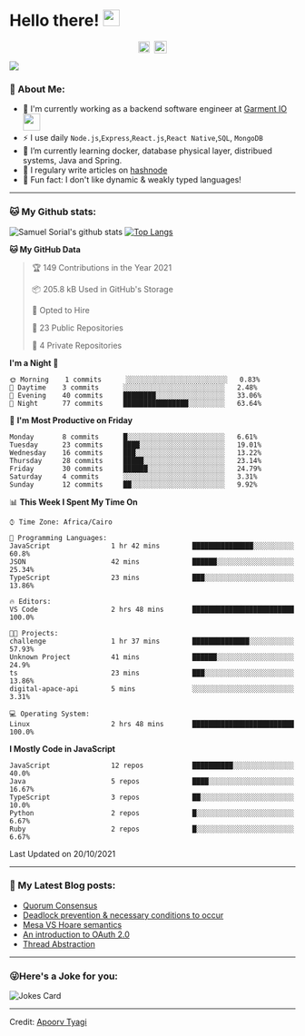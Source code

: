 # Hello there! <img src="https://github.com/TheDudeThatCode/TheDudeThatCode/blob/master/Assets/Hi.gif" width="29px">
<p align="center">
<a href="https://www.linkedin.com/in/samuel-sorial/" target="blank"><img align="center" src="https://cdn.jsdelivr.net/npm/simple-icons@3.0.1/icons/linkedin.svg" alt="samuel_linkedin" height="20" width="20" /></a>&nbsp;
<a href="https://stackoverflow.com/users/13089670/samuel-sorial"><img align="center" alt="Samuel Sorial stack over flow" width="22px" src="https://cdn.jsdelivr.net/npm/simple-icons@3.0.1/icons/stackoverflow.svg" /></a>
</p>


![](https://camo.githubusercontent.com/992babdffd8c74a1502de375fbdf7e4d54773242/68747470733a2f2f6d656469612e67697068792e636f6d2f6d656469612f53576f536b4e36447854737a71494b4571762f67697068792e676966)

### 🤵 About Me:
- 🏦 I'm currently working as a backend software engineer at [Garment IO](https://garment.io)
      <img src="https://media.giphy.com/media/WUlplcMpOCEmTGBtBW/giphy.gif" width="30">
- ⚡ I use daily ```Node.js```,```Express```,```React.js```,```React Native```,```SQL```, ```MongoDB```
- 🌱 I’m currently learning docker, database physical layer, distribued systems, Java and Spring.
- 📝 I regulary write articles on [hashnode](https://samuelsorial.tech/)
- 🤔 Fun fact: I don't like dynamic & weakly typed languages!

---
### 🐱 My Github stats:
![Samuel Sorial's github stats](https://github-readme-stats.vercel.app/api?username=samuel-sorial&show_icons=true&title_color=ffc857&icon_color=8ac926&text_color=daf7dc&bg_color=151515&hide=["stars"])
[![Top Langs](https://github-readme-stats.vercel.app/api/top-langs/?username=samuel-sorial&layout=compact&text_color=daf7dc&bg_color=151515)](https://github.com/anuraghazra/github-readme-stats)

<!--START_SECTION:waka-->
**🐱 My GitHub Data** 

> 🏆 149 Contributions in the Year 2021
 > 
> 📦 205.8 kB Used in GitHub's Storage 
 > 
> 💼 Opted to Hire
 > 
> 📜 23 Public Repositories 
 > 
> 🔑 4 Private Repositories  
 > 
**I'm a Night 🦉** 

```text
🌞 Morning    1 commits      ░░░░░░░░░░░░░░░░░░░░░░░░░   0.83% 
🌆 Daytime    3 commits      ░░░░░░░░░░░░░░░░░░░░░░░░░   2.48% 
🌃 Evening    40 commits     ████████░░░░░░░░░░░░░░░░░   33.06% 
🌙 Night      77 commits     ████████████████░░░░░░░░░   63.64%

```
📅 **I'm Most Productive on Friday** 

```text
Monday       8 commits      █░░░░░░░░░░░░░░░░░░░░░░░░   6.61% 
Tuesday      23 commits     ████░░░░░░░░░░░░░░░░░░░░░   19.01% 
Wednesday    16 commits     ███░░░░░░░░░░░░░░░░░░░░░░   13.22% 
Thursday     28 commits     █████░░░░░░░░░░░░░░░░░░░░   23.14% 
Friday       30 commits     ██████░░░░░░░░░░░░░░░░░░░   24.79% 
Saturday     4 commits      ░░░░░░░░░░░░░░░░░░░░░░░░░   3.31% 
Sunday       12 commits     ██░░░░░░░░░░░░░░░░░░░░░░░   9.92%

```


📊 **This Week I Spent My Time On** 

```text
⌚︎ Time Zone: Africa/Cairo

💬 Programming Languages: 
JavaScript               1 hr 42 mins        ███████████████░░░░░░░░░░   60.8% 
JSON                     42 mins             ██████░░░░░░░░░░░░░░░░░░░   25.34% 
TypeScript               23 mins             ███░░░░░░░░░░░░░░░░░░░░░░   13.86%

🔥 Editors: 
VS Code                  2 hrs 48 mins       █████████████████████████   100.0%

🐱‍💻 Projects: 
challenge                1 hr 37 mins        ██████████████░░░░░░░░░░░   57.93% 
Unknown Project          41 mins             ██████░░░░░░░░░░░░░░░░░░░   24.9% 
ts                       23 mins             ███░░░░░░░░░░░░░░░░░░░░░░   13.86% 
digital-apace-api        5 mins              ░░░░░░░░░░░░░░░░░░░░░░░░░   3.31%

💻 Operating System: 
Linux                    2 hrs 48 mins       █████████████████████████   100.0%

```

**I Mostly Code in JavaScript** 

```text
JavaScript               12 repos            ██████████░░░░░░░░░░░░░░░   40.0% 
Java                     5 repos             ████░░░░░░░░░░░░░░░░░░░░░   16.67% 
TypeScript               3 repos             ██░░░░░░░░░░░░░░░░░░░░░░░   10.0% 
Python                   2 repos             █░░░░░░░░░░░░░░░░░░░░░░░░   6.67% 
Ruby                     2 repos             █░░░░░░░░░░░░░░░░░░░░░░░░   6.67%

```



 Last Updated on 20/10/2021
<!--END_SECTION:waka-->

---

### 📕 My Latest Blog posts:
<!-- BLOG-POST-LIST:START -->
- [Quorum Consensus](https://samuelsorial.tech/quorum-consensus)
- [Deadlock prevention & necessary conditions to occur](https://samuelsorial.tech/deadlock-prevention-and-necessary-conditions-to-occur)
- [Mesa VS Hoare semantics](https://samuelsorial.tech/mesa-vs-hoare-semantics)
- [An introduction to OAuth 2.0](https://samuelsorial.tech/an-introduction-to-oauth-20)
- [Thread Abstraction](https://samuelsorial.tech/thread-abstraction)
<!-- BLOG-POST-LIST:END -->
---

### 😜Here's a Joke for you:
<img src="https://readme-jokes.vercel.app/api" alt="Jokes Card" />

----

Credit: [Apoorv Tyagi](https://github.com/ApoorvTyagi)

